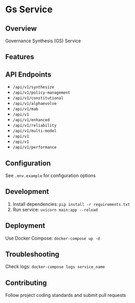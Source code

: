 # Gs Service

## Overview
Governance Synthesis (GS) Service

## Features


## API Endpoints
- `/api/v1/synthesize`
- `/api/v1/policy-management`
- `/api/v1/constitutional`
- `/api/v1/alphaevolve`
- `/api/v1/mab`
- `/api/v1`
- `/api/v1/enhanced`
- `/api/v1/reliability`
- `/api/v1/multi-model`
- `/api/v1`
- `/api/v1`
- `/api/v1/performance`

## Configuration
See `.env.example` for configuration options

## Development
1. Install dependencies: `pip install -r requirements.txt`
2. Run service: `uvicorn main:app --reload`

## Deployment
Use Docker Compose: `docker-compose up -d`

## Troubleshooting
Check logs: `docker-compose logs service_name`

## Contributing
Follow project coding standards and submit pull requests
